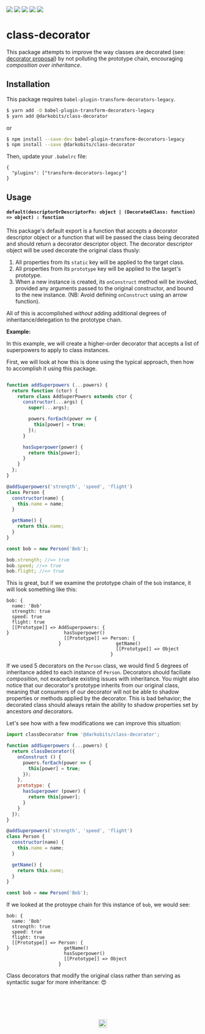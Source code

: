 [![][travis-img]][travis-url] [![][npm-img]][npm-url] [![][codacy-img]][codacy-url] [![][xo-img]][xo-url] [![][cc-img]][cc-url]

# class-decorator

This package attempts to improve the way classes are decorated (see: [decorator proposal](https://ponyfoo.com/articles/javascript-decorators-proposal)) by not polluting the prototype chain, encouraging _composition over inheritance_.

## Installation

This package requires `babel-plugin-transform-decorators-legacy`.

```bash
$ yarn add -D babel-plugin-transform-decorators-legacy
$ yarn add @darkobits/class-decorator
```

or

```bash
$ npm install --save-dev babel-plugin-transform-decorators-legacy
$ npm install --save @darkobits/class-decorator
```

Then, update your `.babelrc` file:

```
{
  "plugins": ["transform-decorators-legacy"]
}
```

## Usage

#### `default(descriptorOrDescriptorFn: object | (DecoratedClass: function) => object) : function`

This package's default export is a function that accepts a decorator descriptor object or a function that will be passed the class being decorated and should return a decorator descriptor object. The decorator descriptor object will be used decorate the original class thusly:

1. All properties from its `static` key will be applied to the target class.
2. All properties from its `prototype` key will be applied to the target's prototype.
3. When a new instance is created, its `onConstruct` method will be invoked, provided any arguments passed to the original constructor, and bound to the new instance. (NB: Avoid defining `onConstruct` using an arrow function).

All of this is accomplished _without_ adding additional degrees of inheritance/delegation to the prototype chain.

**Example:**

In this example, we will create a higher-order decorator that accepts a list of superpowers to apply to class instances.

First, we will look at how this is done using the typical approach, then how to accomplish it using this package.

```js

function addSuperpowers (...powers) {
  return function (ctor) {
    return class AddSuperPowers extends ctor {
      constructor(...args) {
        super(...args);

        powers.forEach(power => {
          this[power] = true;
        });
      }

      hasSuperpower(power) {
        return this[power];
      }
    }
  };
}

@addSuperpowers('strength', 'speed', 'flight')
class Person {
  constructor(name) {
    this.name = name;
  }

  getName() {
    return this.name;
  }
}

const bob = new Person('Bob');

bob.strength; //=> true
bob.speed; //=> true
bob.flight; //=> true
```

This is great, but if we examine the prototype chain of the `bob` instance, it will look something like this:

```
bob: {
  name: 'Bob'
  strength: true
  speed: true
  flight: true
  [[Prototype]] => AddSuperpowers: {
}                    hasSuperpower()
                     [[Prototype]] => Person: {
                   }                    getName()
                                        [[Prototype]] => Object
                                      }
```

If we used 5 decorators on the `Person` class, we would find 5 degrees of inheritance added to each instance of `Person`. Decorators should faciliate _composition_, not exacerbate existing issues with inheritance. You might also notice that our decorator's prototype inherits from our original class, meaning that consumers of our decorator will not be able to shadow properties or methods applied by the decorator. This is bad behavior; the decorated class should always retain the ability to shadow properties set by ancestors _and_ decorators.

Let's see how with a few modifications we can improve this situation:

```js
import classDecorator from '@darkobits/class-decorator';

function addSuperpowers (...powers) {
  return classDecorator({
    onConstruct () {
      powers.forEach(power => {
        this[power] = true;
      });
    },
    prototype: {
      hasSuperpower (power) {
        return this[power];
      }
    }
  });
}

@addSuperpowers('strength', 'speed', 'flight')
class Person {
  constructor(name) {
    this.name = name;
  }

  getName() {
    return this.name;
  }
}

const bob = new Person('Bob');
```

If we looked at the protoype chain for this instance of `bob`, we would see:

```
bob: {
  name: 'Bob'
  strength: true
  speed: true
  flight: true
  [[Prototype]] => Person: {
}                    getName()
                     hasSuperpower()
                     [[Prototype]] => Object
                   }
```

Class decorators that modify the original class rather than serving as syntactic sugar for more inheritance: :heart_eyes:

## &nbsp;
<p align="center">
  <br>
  <img width="22" height="22" src="https://cloud.githubusercontent.com/assets/441546/25318539/db2f4cf2-2845-11e7-8e10-ef97d91cd538.png">
</p>

[travis-img]: https://img.shields.io/travis/darkobits/class-decorator.svg?style=flat-square
[travis-url]: https://travis-ci.org/darkobits/class-decorator

[npm-img]: https://img.shields.io/npm/v/@darkobits/class-decorator.svg?style=flat-square
[npm-url]: https://www.npmjs.com/package/@darkobits/class-decorator

[codacy-img]: https://img.shields.io/codacy/coverage/bd23f052d0ec42b0ada5e46b006e6511.svg?style=flat-square
[codacy-url]: https://www.codacy.com/app/darkobits/class-decorator

[xo-img]: https://img.shields.io/badge/code_style-XO-e271a5.svg?style=flat-square
[xo-url]: https://github.com/sindresorhus/xo

[cc-img]: https://img.shields.io/badge/Conventional%20Commits-1.0.0-yellow.svg?style=flat-square
[cc-url]: https://conventionalcommits.org/
